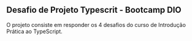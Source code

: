 ## Desafio de Projeto Typescrit - Bootcamp DIO

O projeto consiste em responder os 4 desafios do curso de Introdução Prática ao TypeScript.

 